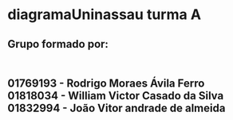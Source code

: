 # diagramaUninassau turma A
<h2>Grupo formado por:<h2><br>
01769193 - Rodrigo Moraes Ávila Ferro<br>
01818034 - William Victor Casado da Silva<br>
01832994 - João Vitor andrade de almeida<br>
